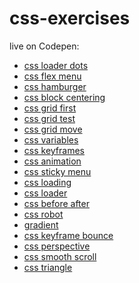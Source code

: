 # css-exercises

live on Codepen:

+ <a href="https://codepen.io/TomaszPieta/pen/ELBLRq">css loader dots</a>
+ <a href="https://codepen.io/TomaszPieta/pen/RyzzGv">css flex menu</a>
+ <a href="https://codepen.io/TomaszPieta/pen/YLoLZw">css hamburger</a>
+ <a href="https://codepen.io/TomaszPieta/pen/xjXwyY" target="_blank">css block centering</a>
+ <a href="https://codepen.io/TomaszPieta/pen/XZRNra" target="_blank">css grid first</a>
+ <a href="https://codepen.io/TomaszPieta/pen/rJwoOE" target="_blank">css grid test</a>
+ <a href="https://codepen.io/TomaszPieta/pen/YeQooW" target="_blank">css grid move</a>
+ <a href="https://codepen.io/TomaszPieta/pen/oEppzV" target="_blank">css variables</a>
+ <a href="https://codepen.io/TomaszPieta/pen/BYJYXq" target="_blank">css keyframes</a>
+ <a href="https://codepen.io/TomaszPieta/pen/BYJYqP" target="_blank">css animation</a>
+ <a href="https://codepen.io/TomaszPieta/pen/MQVvqo" target="_blank">css sticky menu</a>
+ <a href="https://codepen.io/TomaszPieta/pen/wymJNG" target="_blank">css loading</a>
+ <a href="https://codepen.io/TomaszPieta/pen/paLrqP" target="_blank">css loader</a>
+ <a href="https://codepen.io/TomaszPieta/pen/VQExqP" target="_blank">css before after</a>
+ <a href="https://codepen.io/TomaszPieta/pen/yvRLMo" target="_blank">css robot</a>
+ <a href="#">gradient</a>
+ <a href="#">css keyframe bounce</a>
+ <a href="#">css perspective</a>
+ <a href="https://codepen.io/TomaszPieta/pen/OvZobM" target="_blank">css smooth scroll</a>
+ <a href="#">css triangle</a>
